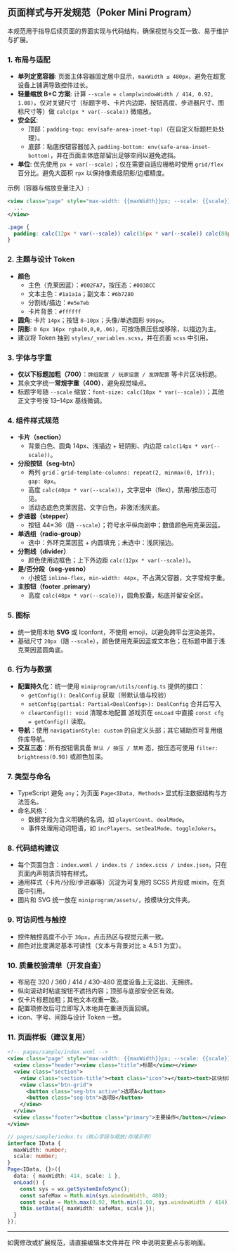 ## 页面样式与开发规范（Poker Mini Program）

本规范用于指导后续页面的界面实现与代码结构，确保视觉与交互一致、易于维护与扩展。

### 1. 布局与适配
- **单列定宽容器**: 页面主体容器固定居中显示，`maxWidth ≤ 480px`，避免在超宽设备上铺满导致控件过长。
- **轻量缩放 B+C 方案**: 计算 `--scale = clamp(windowWidth / 414, 0.92, 1.08)`，仅对关键尺寸（标题字号、卡片内边距、按钮高度、步进器尺寸、图标尺寸等）做 `calc(px * var(--scale))` 微缩放。
- **安全区**: 
  - 顶部：`padding-top: env(safe-area-inset-top)`（在自定义标题栏处处理）。
  - 底部：粘底按钮容器加入 `padding-bottom: env(safe-area-inset-bottom)`，并在页面主体底部留出足够空间以避免遮挡。
- **单位**: 优先使用 `px + var(--scale)`；仅在需要自适应栅格时使用 `grid/flex` 百分比。避免大面积 `rpx` 以保持像素级阴影/边框精度。

示例（容器与缩放变量注入）:
```xml
<view class="page" style="max-width: {{maxWidth}}px; --scale: {{scale}};">
  ...
</view>
```

```scss
.page {
  padding: calc(12px * var(--scale)) calc(16px * var(--scale)) calc(88px * var(--scale));
}
```

### 2. 主题与设计 Token
- **颜色**
  - 主色（克莱因蓝）：`#002FA7`，按压态：`#0038CC`
  - 文本主色：`#1a1a1a`；副文本：`#6b7280`
  - 分割线/描边：`#e5e7eb`
  - 卡片背景：`#ffffff`
- **圆角**: 卡片 `14px`；按钮 `8–10px`；头像/单选圆形 `999px`。
- **阴影**: `0 6px 16px rgba(0,0,0,.06)`，可按场景压低或移除，以描边为主。
- 建议将 Token 抽到 `styles/_variables.scss`，并在页面 `scss` 中引用。

### 3. 字体与字重
- **仅以下标题加粗（700）**：`牌组配置 / 玩家设置 / 发牌配置` 等卡片区块标题。
- 其余文字统一**常规字重（400）**，避免视觉噪点。
- 标题字号随 `--scale` 缩放：`font-size: calc(18px * var(--scale))`；其他正文字号按 13–14px 基线微调。

### 4. 组件样式规范
- **卡片（section）**
  - 背景白色、圆角 14px、浅描边 + 轻阴影、内边距 `calc(14px * var(--scale))`。
- **分段按钮（seg-btn）**
  - 两列 `grid`：`grid-template-columns: repeat(2, minmax(0, 1fr)); gap: 8px`。
  - 高度 `calc(40px * var(--scale))`，文字居中（flex），禁用/按压态可见。
  - 活动态底色克莱因蓝、文字白色，非激活浅灰底。
- **步进器（stepper）**
  - 按钮 44×36（随 `--scale`）；符号水平纵向剧中；数值颜色用克莱因蓝。
- **单选组（radio-group）**
  - 选中：外环克莱因蓝 + 内圆填充；未选中：浅灰描边。
- **分割线（divider）**
  - 颜色使用边框色；上下外边距 `calc(12px * var(--scale))`。
- **是/否分段（seg-yesno）**
  - 小按钮 `inline-flex`，`min-width: 44px`，不占满父容器，文字常规字重。
- **主按钮（footer .primary）**
  - 高度 `calc(48px * var(--scale))`，圆角胶囊，粘底并留安全区。

### 5. 图标
- 统一使用本地 **SVG** 或 Iconfont，不使用 emoji，以避免跨平台渲染差异。
- 基础尺寸 `20px`（随 `--scale`），颜色使用克莱因蓝或文本色；在标题中置于浅克莱因蓝圆角底。

### 6. 行为与数据
- **配置持久化**：统一使用 `miniprogram/utils/config.ts` 提供的接口：
  - `getConfig(): DealConfig` 获取（带默认值与校验）
  - `setConfig(partial: Partial<DealConfig>): DealConfig` 合并后写入
  - `clearConfig(): void` 清理本地配置
  游戏页在 `onLoad` 中直接 `const cfg = getConfig()` 读取。
- **导航**：使用 `navigationStyle: custom` 的自定义头部；其它辅助页可复用组件库导航。
- **交互三态**：所有按钮需具备 `默认 / 按压 / 禁用` 态，按压态可使用 `filter: brightness(0.98)` 或颜色加深。

### 7. 类型与命名
- TypeScript 避免 `any`；为页面 `Page<IData, Methods>` 显式标注数据结构与方法签名。
- 命名风格：
  - 数据字段为含义明确的名词，如 `playerCount`、`dealMode`。
  - 事件处理用动词短语，如 `incPlayers`、`setDealMode`、`toggleJokers`。

### 8. 代码结构建议
- 每个页面包含：`index.wxml / index.ts / index.scss / index.json`，只在页面内声明该页特有样式。
- 通用样式（卡片/分段/步进器等）沉淀为可复用的 SCSS 片段或 mixin，在页面中引用。
- 图片和 SVG 统一放在 `miniprogram/assets/`，按模块分文件夹。

### 9. 可访问性与触控
- 控件触控高度不小于 `36px`，点击热区与视觉元素一致。
- 颜色对比度满足基本可读性（文本与背景对比 ≥ 4.5:1 为宜）。

### 10. 质量校验清单（开发自查）
- 布局在 320 / 360 / 414 / 430–480 宽度设备上无溢出、无拥挤。
- 纵向滚动时粘底按钮不遮挡内容；顶部与底部安全区有效。
- 仅卡片标题加粗；其他文本权重一致。
- 配置项修改后可立即写入本地并在重进页面回填。
- icon、字号、间距与设计 Token 一致。

### 11. 页面样板（建议复用）
```xml
<!-- pages/sample/index.wxml -->
<view class="page" style="max-width: {{maxWidth}}px; --scale: {{scale}};">
  <view class="header"><view class="title">标题</view></view>
  <view class="section">
    <view class="section-title"><text class="icon">★</text><text>区块标题</text></view>
    <view class="btn-grid">
      <button class="seg-btn active">选项A</button>
      <button class="seg-btn">选项B</button>
    </view>
  </view>
  <view class="footer"><button class="primary">主要操作</button></view>
</view>
```

```ts
// pages/sample/index.ts（核心字段与缩放/存储示例）
interface IData {
  maxWidth: number;
  scale: number;
}
Page<IData, {}>({
  data: { maxWidth: 414, scale: 1 },
  onLoad() {
    const sys = wx.getSystemInfoSync();
    const safeMax = Math.min(sys.windowWidth, 480);
    const scale = Math.max(0.92, Math.min(1.08, sys.windowWidth / 414));
    this.setData({ maxWidth: safeMax, scale });
  }
});
```

---
如需修改或扩展规范，请直接编辑本文件并在 PR 中说明变更点与影响面。


